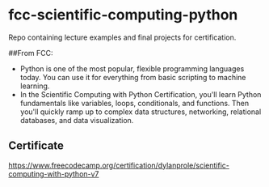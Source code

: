 # fcc-scientific-computing-python
Repo containing lecture examples and final projects for certification.

##From FCC:
- Python is one of the most popular, flexible programming languages today. You can use it for everything from basic scripting to machine learning.
- In the Scientific Computing with Python Certification, you'll learn Python fundamentals like variables, loops, conditionals, and functions. Then you'll quickly ramp up to complex data structures, networking, relational databases, and data visualization.

## Certificate
https://www.freecodecamp.org/certification/dylanprole/scientific-computing-with-python-v7
